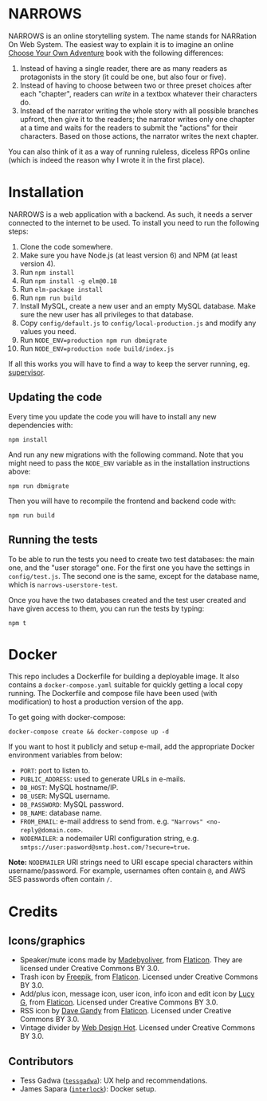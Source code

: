 # NARROWS

NARROWS is an online storytelling system. The name stands for
NARRation On Web System. The easiest way to explain it is to
imagine an online
[Choose Your Own Adventure](https://en.wikipedia.org/wiki/Choose_Your_Own_Adventure)
book with the following differences:

1. Instead of having a single reader, there are as many readers as
   protagonists in the story (it could be one, but also four or five).
1. Instead of having to choose between two or three preset choices
   after each "chapter", readers can _write_ in a textbox whatever
   their characters do.
1. Instead of the narrator writing the whole story with all possible
   branches upfront, then give it to the readers; the narrator writes
   only one chapter at a time and waits for the readers to submit the
   "actions" for their characters. Based on those actions, the
   narrator writes the next chapter.

You can also think of it as a way of running ruleless, diceless RPGs
online (which is indeed the reason why I wrote it in the first
place).


# Installation

NARROWS is a web application with a backend. As such, it needs a
server connected to the internet to be used. To install you need to
run the following steps:

1. Clone the code somewhere.
1. Make sure you have Node.js (at least version 6) and NPM (at least
   version 4).
1. Run `npm install`
1. Run `npm install -g elm@0.18`
1. Run `elm-package install`
1. Run `npm run build`
1. Install MySQL, create a new user and an empty MySQL database. Make
   sure the new user has all privileges to that database.
1. Copy `config/default.js` to `config/local-production.js` and modify
   any values you need.
1. Run `NODE_ENV=production npm run dbmigrate`
1. Run `NODE_ENV=production node build/index.js`

If all this works you will have to find a way to keep the server
running, eg. [supervisor](http://supervisord.org/).

## Updating the code

Every time you update the code you will have to install any new
dependencies with:

    npm install

And run any new migrations with the following command. Note that you
might need to pass the `NODE_ENV` variable as in the installation
instructions above:

    npm run dbmigrate

Then you will have to recompile the frontend and backend code with:

    npm run build

## Running the tests

To be able to run the tests you need to create two test databases: the
main one, and the "user storage" one. For the first one you have the
settings in `config/test.js`. The second one is the same, except for
the database name, which is `narrows-userstore-test`.

Once you have the two databases created and the test user created and
have given access to them, you can run the tests by typing:

    npm t


# Docker

This repo includes a Dockerfile for building a deployable image. It
also contains a `docker-compose.yaml` suitable for quickly getting a
local copy running.  The Dockerfile and compose file have been used
(with modification) to host a production version of the app.

To get going with docker-compose:

`docker-compose create && docker-compose up -d`

If you want to host it publicly and setup e-mail, add the appropriate
Docker environment variables from below:

* `PORT`: port to listen to.
* `PUBLIC_ADDRESS`: used to generate URLs in e-mails.
* `DB_HOST`: MySQL hostname/IP.
* `DB_USER`: MySQL username.
* `DB_PASSWORD`: MySQL password.
* `DB_NAME`: database name.
* `FROM_EMAIL`: e-mail address to send from. e.g. `"Narrows" <no-reply@domain.com>`.
* `NODEMAILER`: a nodemailer URI configuration string, e.g. `smtps://user:pasword@smtp.host.com/?secure=true`.

__Note:__ `NODEMAILER` URI strings need to URI escape special
characters within username/password. For example, usernames often
contain `@`, and AWS SES passwords often contain `/`.

# Credits

## Icons/graphics

* Speaker/mute icons made by
  [Madebyoliver](http://www.flaticon.com/authors/madebyoliver), from
  [Flaticon](http://www.flaticon.com). They are licensed under
  Creative Commons BY 3.0.
* Trash icon by [Freepik](http://www.flaticon.com/authors/freepik),
  from [Flaticon](http://www.flaticon.com). Licensed under Creative
  Commons BY 3.0.
* Add/plus icon, message icon, user icon, info icon and edit icon by
  [Lucy G](http://www.flaticon.com/authors/lucy-g), from
  [Flaticon](http://www.flaticon.com). Licensed under Creative Commons
  BY 3.0.
* RSS icon by [Dave Gandy](http://www.flaticon.com/authors/dave-gandy)
  from [Flaticon](http://www.flaticon.com). Licensed under Creative
  Commons BY 3.0.
* Vintage divider by
  [Web Design Hot](http://www.webdesignhot.com/free-vector-%20graphics/vector-set-of-vintage-design-divider-elements/). Licensed
  under Creative Commons BY 3.0.

## Contributors

* Tess Gadwa ([`tessgadwa`](https://github.com/tessgadwa)): UX help and recommendations.
* James Sapara ([`interlock`](https://github.com/interlock)): Docker setup.
